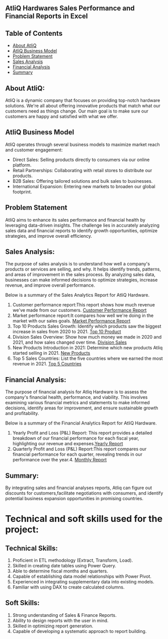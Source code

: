 ## AtliQ Hardwares Sales Performance and Financial Reports in Excel
## Table of Contents

- [About AtliQ](#About-AtliQ)
- [AtliQ Business Model](#AtliQ-Business-Model)
- [Problem Statement](#problem-statement)
- [Sales Analysis](#sales-analysis)
- [Financial Analysis](#Financial-Analysis)
- [Summary](#summary)

## About AtliQ:

AtliQ is a dynamic company that focuses on providing top-notch hardware solutions. We're all about offering innovative products that match what our customers need as things change. Our main goal is to make sure our customers are happy and satisfied with what we offer.

## AtliQ Business Model

AtliQ operates through several business models to maximize market reach and customer engagement:
- Direct Sales: Selling products directly to consumers via our online platform.
- Retail Partnerships: Collaborating with retail stores to distribute our products.
- B2B Sales: Offering tailored solutions and bulk sales to businesses.
- International Expansion: Entering new markets to broaden our global footprint.

## Problem Statement
AtliQ aims to enhance its sales performance and financial health by leveraging data-driven insights. The challenge lies in accurately analyzing sales data and financial reports to identify growth opportunities, optimize strategies, and improve overall efficiency.

## Sales Analysis:
The purpose of sales analysis is to understand how well a company's products or services are selling, and why. It helps identify trends, patterns, and areas of improvement in the sales process. By analyzing sales data, businesses can make informed decisions to optimize strategies, increase revenue, and improve overall performance.

Below is a summary of the Sales Analytics Report for AtliQ Hardware.

1. Customer performance report:This report shows how much revenue we've made from our customers.  [Customer Performance Report](https://github.com/sudhamadhavi/Sales-Analytics/blob/main/Customer%20Performance%20Report.pdf)
2. Market performance report:It compares how well we're doing in the market with our sales goals.  [Market Performance Report](https://github.com/sudhamadhavi/Sales-Analytics/blob/main/Market%20Performance%20vs%20Target.pdf)
3. Top 10 Products Sales Growth: Identify which products saw the biggest increase in sales from 2020 to 2021. [Top 10 Product](https://github.com/sudhamadhavi/Sales-Analytics/blob/main/Top%2010%20Products.pdf)
4. Division Sales Overview: Show how much money we made in 2020 and 2021, and how sales changed over time. [Division Sales](https://github.com/sudhamadhavi/Sales-Analytics/blob/main/Divison%20Level%20Report.pdf)
5. New Products Introduction in 2021: Determine which new products Atliq started selling in 2021. [New Products](https://github.com/sudhamadhavi/Sales-Analytics/blob/main/New%20Products.pdf)
6. Top 5 Sales Countries: List the five countries where we earned the most revenue in 2021. [Top 5 Countries](https://github.com/sudhamadhavi/Sales-Analytics/blob/main/Top%205%20Countries.pdf)

## Financial Analysis:
The purpose of financial analysis for Atliq Hardware is to assess the company's financial health, performance, and viability. This involves examining various financial metrics and statements to make informed decisions, identify areas for improvement, and ensure sustainable growth and profitability.

Below is a summary of the Financial Analytics Report for AtliQ Hardware.

1. Yearly Profit and Loss (P&L) Report: This report provides a detailed breakdown of our financial performance for each fiscal year, highlighting our revenue and expenses.[Yearly Report](https://github.com/sudhamadhavi/Sales-Analytics/blob/main/P%26L%20Year.pdf)
2. Quarterly Profit and Loss (P&L) Report:This report compares our financial performance for each quarter, revealing trends in our performance over the year.4. [Monthly Report](https://github.com/sudhamadhavi/Sales-Analytics/blob/main/P%26L%20Quarters.pdf)

## Summary:
By integrating sales and financial analyses reports, Atliq can figure out discounts for customers,facilitate negotiations with consumers, and identify potential business expansion opportunities in promising countries.























 













# Technical and soft skills used for the project:


## Technical Skills:

1. Proficient in ETL methodology (Extract, Transform, Load).
2. Skilled in creating date tables using Power Query.
3. Able to determine fiscal months and quarters.
4. Capable of establishing data model relationships with Power Pivot.
5. Experienced in integrating supplementary data into existing models.
6. Familiar with using DAX to create calculated columns.

## Soft Skills:

1. Strong understanding of Sales & Finance Reports.
2. Ability to design reports with the user in mind.
3. Skilled in optimizing report generation.
4. Capable of developing a systematic approach to report building.























